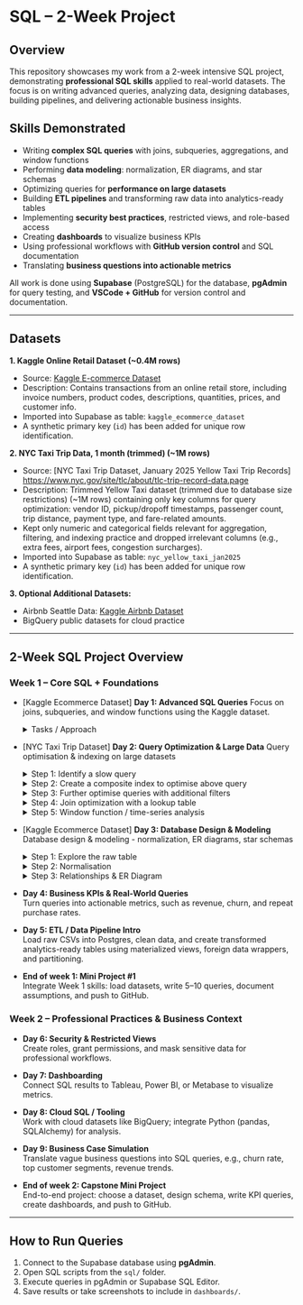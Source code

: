 # SQL – 2-Week Project

## Overview

This repository showcases my work from a 2-week intensive SQL project, demonstrating **professional SQL skills** applied to real-world datasets.
The focus is on writing advanced queries, analyzing data, designing databases, building pipelines, and delivering actionable business insights. 

## Skills Demonstrated
- Writing **complex SQL queries** with joins, subqueries, aggregations, and window functions
- Performing **data modeling**: normalization, ER diagrams, and star schemas
- Optimizing queries for **performance on large datasets**
- Building **ETL pipelines** and transforming raw data into analytics-ready tables
- Implementing **security best practices**, restricted views, and role-based access
- Creating **dashboards** to visualize business KPIs
- Using professional workflows with **GitHub version control** and SQL documentation
- Translating **business questions into actionable metrics**

All work is done using **Supabase** (PostgreSQL) for the database, **pgAdmin** for query testing, and **VSCode + GitHub** for version control and documentation.  

---

## Datasets

**1. Kaggle Online Retail Dataset (~0.4M rows)**  
- Source: [Kaggle E-commerce Dataset](https://www.kaggle.com/datasets/carrie1/ecommerce-data)  
- Description: Contains transactions from an online retail store, including invoice numbers, product codes, descriptions, quantities, prices, and customer info.  
- Imported into Supabase as table: `kaggle_ecommerce_dataset`  
- A synthetic primary key (`id`) has been added for unique row identification.
  
**2. NYC Taxi Trip Data, 1 month (trimmed) (~1M rows)**
- Source: [NYC Taxi Trip Dataset, January 2025 Yellow Taxi Trip Records] https://www.nyc.gov/site/tlc/about/tlc-trip-record-data.page
- Description: Trimmed Yellow Taxi dataset (trimmed due to database size restrictions) (~1M rows) containing only key columns for query optimization: vendor ID, pickup/dropoff timestamps, passenger count, trip distance, payment type, and fare-related amounts.
- Kept only numeric and categorical fields relevant for aggregation, filtering, and indexing practice and dropped irrelevant columns (e.g., extra fees, airport fees, congestion surcharges).
- Imported into Supabase as table: `nyc_yellow_taxi_jan2025`
- A synthetic primary key (`id`) has been added for unique row identification.

**3. Optional Additional Datasets:**  
- Airbnb Seattle Data: [Kaggle Airbnb Dataset](https://www.kaggle.com/datasets/airbnb/seattle)  
- BigQuery public datasets for cloud practice  

---

## 2-Week SQL Project Overview

### Week 1 – Core SQL + Foundations

- [Kaggle Ecommerce Dataset] **Day 1: Advanced SQL Queries** 
  Focus on joins, subqueries, and window functions using the Kaggle dataset.  
  <details> 
  <summary>Tasks / Approach </summary>
    
    - **Top 5 Loyal Customers Per Year:** aggregation, window functions, time-based analysis<br> 
    - **Top 5 Customers Per Month:** aggregation, window functions, date truncation<br> 
    - **Lowest Revenue Product Per Country:** aggregation, window functions, string aggregation<br>
    - **Customer Purchase A&B:** joins, aggregation, window functions, subqueries
    
  </details>

- [NYC Taxi Trip Dataset] **Day 2: Query Optimization & Large Data**
  Query optimisation & indexing on large datasets

  <details>
    <summary>Step 1: Identify a slow query</summary>

    **Count all trips over or equal to 5 miles with fare ≥ 20 and with a passenger count equal to 4**

    **Query**
    ```sql
    SELECT COUNT(id)
    FROM nyc_yellow_taxi_jan2025
    WHERE trip_distance >= 5 AND fare_amount >= 20 AND passenger_count = 4;
    ```

    **Observation**
    - This query takes a time of (~1.41 seconds) because it performs a **sequential scan** over all 1M rows.
    - Most rows are filtered out, so the scan is inefficient.<br>
    - (Note: I previously filtered on only trip_distance and fare_amount which caused the index to be slower showing that an index is not always beneficial. This illustrates that indexes are only beneficial when the filter is selective enough to significantly reduce rows scanned.)

    <br>

    **EXPLAIN ANALYZE Output (baseline without index):**
    <details>
      <summary>Click to expand</summary>

      ```
      Gather  (cost=24670.13..24670.24 rows=1 width=8) (actual time=1406.119..1412.717 rows=2 loops=1)
        Workers Planned: 1
        Workers Launched: 1
        Partial Aggregate  (cost=23670.13..23670.14 rows=1 width=8) (actual time=1354.359..1354.359 rows=1 loops=2)
        Parallel Seq Scan on nyc_yellow_taxi_jan2025  (cost=0.00..23670.12 rows=5 width=4) (actual time=362.282..1354.205 rows=233 loops=2)
          Filter: ((trip_distance >= '20'::double precision) AND (fare_amount >= '50'::double precision) AND (passenger_count = 4))
          Rows Removed by Filter: 499767
      Planning Time: 0.141 ms
      Execution Time: 1412.763 ms
      ```

    </details>
  </details>

  <details>
    <summary>Step 2: Create a composite index to optimise above query</summary>

    **Index on trip_distance, fare_amount, and passenger_count**

    **Query**
    ```sql
    CREATE INDEX index_distance__passenger_fare
    ON nyc_yellow_taxi_jan2025(trip_distance, fare_amount, passenger_count);
    ```

    **Observation**
    - This query takes a time of (~0.03 seconds) because it performs a **index scan** over the specified rows.

    <br>

    **EXPLAIN ANALYZE Output (with index):**
    <details>
      <summary>Click to expand</summary>

      ```
      Aggregate  (cost=156.15..156.16 rows=1 width=8) (actual time=32.986..32.986 rows=1 loops=1)
        Index Scan using index_distance_passenger_fare on nyc_yellow_taxi_jan2025  (cost=0.42..156.13 rows=8 width=4) (actual time=1.049..32.878 rows=466 loops=1)
        Index Cond: ((trip_distance >= '20'::double precision) AND (fare_amount >= '50'::double precision) AND (passenger_count = 4))
      Planning Time: 9.221 ms
      Execution Time: 34.354 ms
      ```

    </details>
  </details>

  <details>
    <summary>Step 3: Further optimise queries with additional filters</summary>

    **Count trips over 20 miles, fare >= 50, passenger_count = 4, for a specific vendor**

    **Query**
    ```sql
    CREATE INDEX index_distance__passenger_fare_vendor
    ON nyc_yellow_taxi_jan2025(trip_distance, fare_amount, passenger_count, vendorid);
    ```

    **Observation**
    - PostgreSQL still uses the **previous composite index** for the first three columns, but `vendorid` is filtered afterwards

    <br>

    **EXPLAIN ANALYZE Output (composite index with additional filter):**
    <details>
      <summary>Click to expand</summary>

      ```
      Aggregate  (cost=156.15..156.16 rows=1 width=8) (actual time=32.986..32.986 rows=1 loops=1)
        Index Scan using index_distance_passenger_fare on nyc_yellow_taxi_jan2025  (cost=0.42..156.13 rows=8 width=4) (actual time=1.049..32.878 rows=466 loops=1)
        Index Cond: ((trip_distance >= '20'::double precision) AND (fare_amount >= '50'::double precision) AND (passenger_count = 4))
      Planning Time: 9.221 ms
      Execution Time: 34.354 ms
      Aggregate  (cost=156.16..156.17 rows=1 width=8) (actual time=0.983..0.984 rows=1 loops=1)
        Index Scan using index_distance_passenger_fare on nyc_yellow_taxi_jan2025  (cost=0.42..156.15 rows=6 width=4) (actual time=0.029..0.923 rows=425 loops=1)
          Index Cond: ((trip_distance >= '20'::double precision) AND (fare_amount >= '50'::double precision) AND (passenger_count = 4))
          Filter: (vendorid = 2)
          Rows Removed by Filter: 41
      Planning Time: 0.134 ms
      Execution Time: 1.013 ms
      ```

    </details>
  </details>

  <details>
    <summary>Step 4: Join optimization with a lookup table</summary>

    **Create a small reference table to optimise joins**

    **Query (create lookup table)**
    ```sql
    CREATE TABLE payment_lookup (
        payment_type INT PRIMARY KEY,
        payment_method TEXT
    );

    INSERT INTO payment_lookup (payment_type, payment_method) VALUES
        (1, 'Credit card'),
        (2, 'Cash'),
        (3, 'No charge'),
        (4, 'Dispute'),
        (5, 'Unknown'),
        (6, 'Voided trip');
    ```

    **Query (join taxi data to lookup table)**
    ```sql
    SELECT pl.payment_method, COUNT(*) AS trips_count
    FROM nyc_yellow_taxi_jan2025 t
    JOIN payment_lookup pl
      ON t.payment_type = pl.payment_type
    GROUP BY pl.payment_method
    ORDER BY trips_count DESC;
    ```

    **Observation**
    - Using a small lookup table allows **efficient aggregation** with descriptive labels instead of numeric codes.
    - Joins are fast because the `payment_lookup` table is tiny and can fit in memory.
    - Demonstrates **query optimization via join indexing** if `payment_type` is indexed on the main table.

  </details>

  <details>
    <summary>Step 5: Window function / time-series analysis</summary>

    **Calculate cumulative fare per vendor ordered by pickup time where fare amount is ≥ 100**

    **Query**
    ```sql
    SELECT 
      vendorid,
      tpep_pickup_datetime,
      fare_amount,
      SUM(fare_amount) OVER(PARTITION BY vendorid ORDER BY tpep_pickup_datetime) AS cumulative_fare
    FROM nyc_yellow_taxi_jan2025
    WHERE fare_amount >= 100;
    ```

    **Observation**
    - On large tables, **window functions** can be slow if the ORDER BY column is not indexed
    - Adding an index on `(vendorid, tpep_pickup_datetime, fare_amount)` can dramatically reduce execution time due to scanning in order without sorting all rows
    - (Note: that it is using a previously defined index to scan, if not for it, it would take drastically longer)

    <br>

    **EXPLAIN ANALYZE Output (baseline without index):**
    <details>
      <summary>Click to expand</summary>

      ```
      WindowAgg  (cost=147059.86..167059.84 rows=1000000 width=28) (actual time=4537.588..5237.766 rows=1000000 loops=1)
        Sort  (cost=147059.84..149559.84 rows=1000000 width=20) (actual time=4537.571..4680.841 rows=1000000 loops=1)
          Sort Key: vendorid, tpep_pickup_datetime
          Sort Method: external merge  Disk: 33312kB
            Seq Scan on nyc_yellow_taxi_jan2025  (cost=0.00..23376.00 rows=1000000 width=20) (actual time=5.316..3686.880 rows=1000000 loops=1)
      Planning Time: 18.464 ms
      Execution Time: 5297.714 ms
      ```

    </details>

    **Observation after adding index**
    ```sql
    CREATE INDEX index_vendor_pickup_fare
      ON nyc_yellow_taxi_jan2025(vendorid, tpep_pickup_datetime, fare_amount);
    ```
    - Query uses **index scan** to read rows in order per vendor, reducing the need for sorting
    - Execution time drops significantly on large tables

    **EXPLAIN ANALYZE Output (with index):**
    <details>
      <summary>Click to expand</summary>

      ```
      WindowAgg  (cost=4.09..13058.62 rows=3560 width=28) (actual time=0.027..33.719 rows=2352 loops=1)
        Index Only Scan using index_vendor_pickup_fare on nyc_yellow_taxi_jan2025  (cost=0.42..12996.32 rows=3560 width=20) (actual time=0.016..32.024 rows=2352 loops=1)
        Index Cond: (fare_amount >= '100'::double precision)
        Heap Fetches: 0
      Planning Time: 0.115 ms
      Execution Time: 33.889 ms
      ```

    </details>
  <br>

- [Kaggle Ecommerce Dataset] **Day 3: Database Design & Modeling**  
  Database design & modeling - normalization, ER diagrams, star schemas  

  <details> 
    <summary>Step 1: Explore the raw table</summary>

    - **Inspect the dataset**
      The table contains the following columns:
      `InvoiceNo`, `StockCode`, `Description`, `Quantity`,  
      `InvoiceDate`, `UnitPrice`, `CustomerID`, `Country`, `id`
      
    - **Identify entities**
      - **Customer info** (`CustomerID`, `Country`) repeats on every row
      - **Product info** (`StockCode`, `Description`, `UnitPrice`) repeats for every order
      - **Order info** (`InvoiceNo`, `InvoiceDate`) repeats for every line item in the order
      
    - **Detect redundancies**
      - Each customer's country is duplicated across all their purchases
      - Each product's description and unit price are duplicated across all orders
      - Each invoice's data is duplicated across all line items
 
    - **Conclusion**
      - The dataset is in a **flat, denormalised format**
      - Next steps: break it into separate entities (Customers, Products, Orders, Order Items) to reduce redundancy

  </details>

  <details>
    <summary>Step 2: Normalisation</summary>

    - **Task:** Split the raw table into 4 normalized tables to achieve 3NF and remove redundancy

    - **Tables created**
      1. `customers` → `CustomerID` (PK), `Country`
      2. `products`  → `StockCode` (PK), `Description`, `UnitPrice`
      3. `orders` → `InvoiceNo` (PK), `CustomerID`, `InvoiceDate`
      4. `order_items` → `InvoiceNo` + `StockCode` (composite PK), `Quantity`
   
    - **Decisions made**
      - Chose appropriate data types (`VARCHAR`, `TEXT`, `NUMERIC`, `INTEGER`, `TIMESTAMP`)
      - Added NOT NULL constraints for critical fields
      - Primary keys defined (including composite key for `order_items`)

    - **Outcome**
      - Tables are fully normalized and ready for defining relationships (foreign keys)
      - Redundancy from the original flat table has been removed

  </details>

  <details>
    <summary>Step 3: Relationships & ER Diagram</summary>

    - **Task:** Link the normalised tables with foreign keys and illustarte the relationships via an ER diagram
 
    - **Foreign Key relationships defined**
    1. `orders.CustomerID` → `customers.CustomerID`
        - Each order **belongs to exactly one customer**
        - One customer can have **many orders**
    2. `order_items.InvoiceNo` → `orders.InvoiceNo`
        - Each order item **belongs to exactly one order**
        - One order can have **many order items**
    3.  `order_items.StockCode` → `products.StockCode`
        - Each order item **refers to exactly one product**
        - One product can appear in **many order items**
      
  - **ER Diagram**
    
      ![ER Diagram](sql/3_Database_Design_&_Modelling/day3_er_diagram.png)

  - **Outcome**
    - All tables are now **fully normalised** and **linked**
    - Redundancy is eliminated and relationships are explicit
    - Ready for **queries, KPI calculation, and further modeling**
  </details>

- **Day 4: Business KPIs & Real-World Queries**  
  Turn queries into actionable metrics, such as revenue, churn, and repeat purchase rates.
  

- **Day 5: ETL / Data Pipeline Intro**  
  Load raw CSVs into Postgres, clean data, and create transformed analytics-ready tables using materialized views, foreign data wrappers, and partitioning.  
  
- **End of week 1: Mini Project #1**  
  Integrate Week 1 skills: load datasets, write 5–10 queries, document assumptions, and push to GitHub.  

### Week 2 – Professional Practices & Business Context

- **Day 6: Security & Restricted Views**  
  Create roles, grant permissions, and mask sensitive data for professional workflows.  

- **Day 7: Dashboarding**  
  Connect SQL results to Tableau, Power BI, or Metabase to visualize metrics.  

- **Day 8: Cloud SQL / Tooling**  
  Work with cloud datasets like BigQuery; integrate Python (pandas, SQLAlchemy) for analysis.  

- **Day 9: Business Case Simulation**  
  Translate vague business questions into SQL queries, e.g., churn rate, top customer segments, revenue trends.  
  
- **End of week 2: Capstone Mini Project**  
  End-to-end project: choose a dataset, design schema, write KPI queries, create dashboards, and push to GitHub.  

---

## How to Run Queries

1. Connect to the Supabase database using **pgAdmin**.  
2. Open SQL scripts from the `sql/` folder.  
3. Execute queries in pgAdmin or Supabase SQL Editor.  
4. Save results or take screenshots to include in `dashboards/`.  


